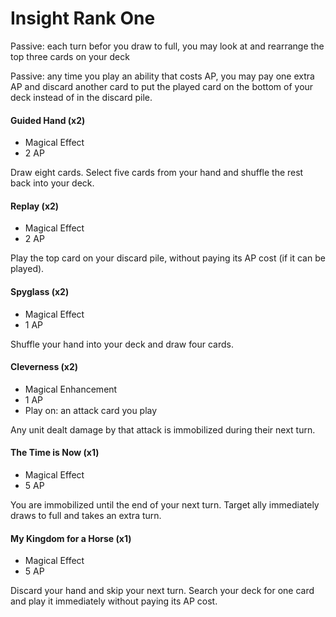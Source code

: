 # Insight Rank One

Passive: each turn befor you draw to full, you may look at and rearrange the top three cards on your deck

Passive: any time you play an ability that costs AP, you may pay one extra AP and discard another card to put the played card on the bottom of your deck instead of in the discard pile.

#### Guided Hand (x2)

- Magical Effect
- 2 AP

Draw eight cards. Select five cards from your hand and shuffle the rest back into your deck.

#### Replay (x2)

- Magical Effect
- 2 AP

Play the top card on your discard pile, without paying its AP cost (if it can be played).

#### Spyglass (x2)

- Magical Effect
- 1 AP

Shuffle your hand into your deck and draw four cards.

#### Cleverness (x2)

- Magical Enhancement
- 1 AP
- Play on: an attack card you play

Any unit dealt damage by that attack is immobilized during their next turn.

#### The Time is Now (x1)

- Magical Effect
- 5 AP

You are immobilized until the end of your next turn.
Target ally immediately draws to full and takes an extra turn.

#### My Kingdom for a Horse (x1)

- Magical Effect
- 5 AP

Discard your hand and skip your next turn.
Search your deck for one card and play it immediately without paying its AP cost.


